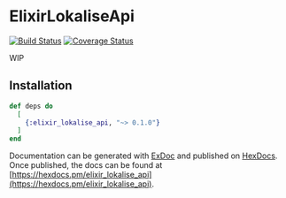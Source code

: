 # ElixirLokaliseApi

[![Build Status](https://travis-ci.com/bodrovis/elixir-lokalise-api.svg?branch=master)](https://travis-ci.com/bodrovis/elixir-lokalise-api)
[![Coverage Status](https://coveralls.io/repos/github/bodrovis/elixir-lokalise-api/badge.svg)](https://coveralls.io/github/bodrovis/elixir-lokalise-api)

WIP

## Installation

```elixir
def deps do
  [
    {:elixir_lokalise_api, "~> 0.1.0"}
  ]
end
```

Documentation can be generated with [ExDoc](https://github.com/elixir-lang/ex_doc)
and published on [HexDocs](https://hexdocs.pm). Once published, the docs can
be found at [https://hexdocs.pm/elixir_lokalise_api](https://hexdocs.pm/elixir_lokalise_api).

